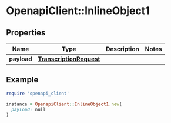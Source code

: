 # OpenapiClient::InlineObject1

## Properties

| Name | Type | Description | Notes |
| ---- | ---- | ----------- | ----- |
| **payload** | [**TranscriptionRequest**](TranscriptionRequest.md) |  |  |

## Example

```ruby
require 'openapi_client'

instance = OpenapiClient::InlineObject1.new(
  payload: null
)
```

